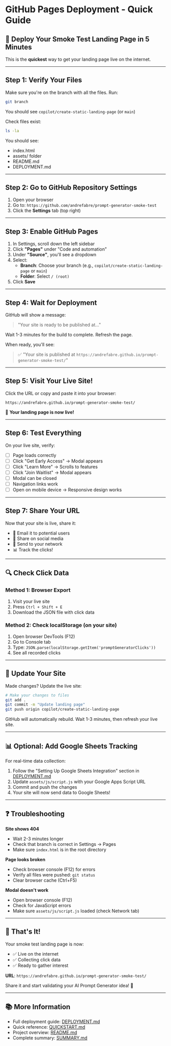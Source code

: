 # GitHub Pages Deployment - Quick Guide

## 🚀 Deploy Your Smoke Test Landing Page in 5 Minutes

This is the **quickest** way to get your landing page live on the internet.

---

## Step 1: Verify Your Files

Make sure you're on the branch with all the files. Run:

```bash
git branch
```

You should see `copilot/create-static-landing-page` (or `main`)

Check files exist:
```bash
ls -la
```

You should see:
- index.html
- assets/ folder
- README.md
- DEPLOYMENT.md

---

## Step 2: Go to GitHub Repository Settings

1. Open your browser
2. Go to: `https://github.com/andrefabre/prompt-generator-smoke-test`
3. Click the **Settings** tab (top right)

---

## Step 3: Enable GitHub Pages

1. In Settings, scroll down the left sidebar
2. Click **"Pages"** under "Code and automation"
3. Under **"Source"**, you'll see a dropdown
4. Select:
   - **Branch**: Choose your branch (e.g., `copilot/create-static-landing-page` or `main`)
   - **Folder**: Select `/ (root)`
5. Click **Save**

---

## Step 4: Wait for Deployment

GitHub will show a message:
> "Your site is ready to be published at..."

Wait 1-3 minutes for the build to complete. Refresh the page.

When ready, you'll see:
> ✅ "Your site is published at `https://andrefabre.github.io/prompt-generator-smoke-test/`"

---

## Step 5: Visit Your Live Site!

Click the URL or copy and paste it into your browser:

```
https://andrefabre.github.io/prompt-generator-smoke-test/
```

🎉 **Your landing page is now live!**

---

## Step 6: Test Everything

On your live site, verify:
- [ ] Page loads correctly
- [ ] Click "Get Early Access" → Modal appears
- [ ] Click "Learn More" → Scrolls to features
- [ ] Click "Join Waitlist" → Modal appears
- [ ] Modal can be closed
- [ ] Navigation links work
- [ ] Open on mobile device → Responsive design works

---

## Step 7: Share Your URL

Now that your site is live, share it:
- 📧 Email it to potential users
- 📱 Share on social media
- 💬 Send to your network
- 📊 Track the clicks!

---

## 🔍 Check Click Data

### Method 1: Browser Export
1. Visit your live site
2. Press `Ctrl + Shift + E`
3. Download the JSON file with click data

### Method 2: Check localStorage (on your site)
1. Open browser DevTools (F12)
2. Go to Console tab
3. Type: `JSON.parse(localStorage.getItem('promptGeneratorClicks'))`
4. See all recorded clicks

---

## 🔄 Update Your Site

Made changes? Update the live site:

```bash
# Make your changes to files
git add .
git commit -m "Update landing page"
git push origin copilot/create-static-landing-page
```

GitHub will automatically rebuild. Wait 1-3 minutes, then refresh your live site.

---

## 📊 Optional: Add Google Sheets Tracking

For real-time data collection:

1. Follow the "Setting Up Google Sheets Integration" section in [DEPLOYMENT.md](DEPLOYMENT.md)
2. Update `assets/js/script.js` with your Google Apps Script URL
3. Commit and push the changes
4. Your site will now send data to Google Sheets!

---

## ❓ Troubleshooting

**Site shows 404**
- Wait 2-3 minutes longer
- Check that branch is correct in Settings → Pages
- Make sure `index.html` is in the root directory

**Page looks broken**
- Check browser console (F12) for errors
- Verify all files were pushed: `git status`
- Clear browser cache (Ctrl+F5)

**Modal doesn't work**
- Open browser console (F12)
- Check for JavaScript errors
- Make sure `assets/js/script.js` loaded (check Network tab)

---

## 🎯 That's It!

Your smoke test landing page is now:
- ✅ Live on the internet
- ✅ Collecting click data
- ✅ Ready to gather interest

**URL**: `https://andrefabre.github.io/prompt-generator-smoke-test/`

Share it and start validating your AI Prompt Generator idea! 🚀

---

## 📚 More Information

- Full deployment guide: [DEPLOYMENT.md](DEPLOYMENT.md)
- Quick reference: [QUICKSTART.md](QUICKSTART.md)
- Project overview: [README.md](README.md)
- Complete summary: [SUMMARY.md](SUMMARY.md)
